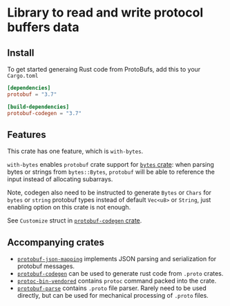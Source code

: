 <!-- cargo-sync-readme start -->

# Library to read and write protocol buffers data

## Install

To get started generaing Rust code from ProtoBufs, add this to your `Cargo.toml`
```toml
[dependencies]
protobuf = "3.7"

[build-dependencies]
protobuf-codegen = "3.7"
```

## Features

This crate has one feature, which is `with-bytes`.

`with-bytes` enables `protobuf` crate support for
[`bytes` crate](https://github.com/tokio-rs/bytes):
when parsing bytes or strings from `bytes::Bytes`,
`protobuf` will be able to reference the input instead of allocating subarrays.

Note, codegen also need to be instructed to generate `Bytes` or `Chars` for
`bytes` or `string` protobuf types instead of default `Vec<u8>` or `String`,
just enabling option on this crate is not enough.

See `Customize` struct in [`protobuf-codegen` crate](https://docs.rs/protobuf-codegen).

## Accompanying crates

* [`protobuf-json-mapping`](https://docs.rs/protobuf-json-mapping)
  implements JSON parsing and serialization for protobuf messages.
* [`protobuf-codegen`](https://docs.rs/protobuf-codegen)
  can be used to generate rust code from `.proto` crates.
* [`protoc-bin-vendored`](https://docs.rs/protoc-bin-vendored)
  contains `protoc` command packed into the crate.
* [`protobuf-parse`](https://docs.rs/protobuf-parse) contains
  `.proto` file parser. Rarely need to be used directly,
  but can be used for mechanical processing of `.proto` files.

<!-- cargo-sync-readme end -->
